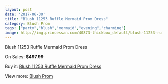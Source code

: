 ```yaml
---
layout: post
date: '2017-06-30'
title: "Blush 11253 Ruffle Mermaid Prom Dress"
category: Blush Prom
tags: ["party","blush","mermaid","evening","charming"]
image: http://img.princessan.com/40873-thickbox_default/blush-11253-ruffle-mermaid-prom-dress.jpg
---
```

Blush 11253 Ruffle Mermaid Prom Dress

On Sales: **$497.99**
<a href="https://www.princessan.com/en/blush-prom/19073-blush-11253-ruffle-mermaid-prom-dress.html"><amp-img layout="responsive" width="600" height="600" src="//img.princessan.com/40873-thickbox_default/blush-11253-ruffle-mermaid-prom-dress.jpg" alt="Blush 11253 Ruffle Mermaid Prom Dress 0" /></a>
<a href="https://www.princessan.com/en/blush-prom/19073-blush-11253-ruffle-mermaid-prom-dress.html"><amp-img layout="responsive" width="600" height="600" src="//img.princessan.com/40875-thickbox_default/blush-11253-ruffle-mermaid-prom-dress.jpg" alt="Blush 11253 Ruffle Mermaid Prom Dress 1" /></a>
<a href="https://www.princessan.com/en/blush-prom/19073-blush-11253-ruffle-mermaid-prom-dress.html"><amp-img layout="responsive" width="600" height="600" src="//img.princessan.com/40874-thickbox_default/blush-11253-ruffle-mermaid-prom-dress.jpg" alt="Blush 11253 Ruffle Mermaid Prom Dress 2" /></a>

Buy it: [Blush 11253 Ruffle Mermaid Prom Dress](https://www.princessan.com/en/blush-prom/19073-blush-11253-ruffle-mermaid-prom-dress.html "Blush 11253 Ruffle Mermaid Prom Dress")

View more: [Blush Prom](https://www.princessan.com/en/180-blush-prom "Blush Prom")